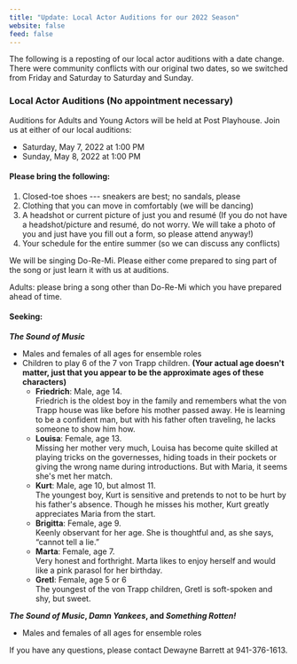 ```yaml
---
title: "Update: Local Actor Auditions for our 2022 Season"
website: false
feed: false
---
```


The following is a reposting of our local actor auditions with a date change. There were community conflicts with our original two dates, so we switched from Friday and Saturday to Saturday and Sunday.

### Local Actor Auditions (No appointment necessary)

Auditions for Adults and Young Actors will be held at Post Playhouse. Join
us at either of our local auditions:

- Saturday, May 7, 2022 at 1:00 PM
- Sunday, May 8, 2022 at 1:00 PM

#### Please bring the following:

1. Closed-toe shoes --- sneakers are best; no sandals, please
2. Clothing that you can move in comfortably (we will be dancing)
3. A headshot or current picture of just you and resum&eacute; (If you do not
   have a headshot/picture and resum&eacute;, do not worry. We will take a
   photo of you and just have you fill out a form, so please attend anyway!)
4. Your schedule for the entire summer (so we can discuss any conflicts)

We will be singing Do-Re-Mi. Please either come prepared to sing part of the song or just learn it with us at auditions.

Adults: please bring a song other than Do-Re-Mi which you have prepared ahead of time.

#### Seeking:

**_The Sound of Music_**

- Males and females of all ages for ensemble roles
- Children to play 6 of the 7 von Trapp children. **(Your actual age doesn't matter, just that you appear to be the approximate ages of these characters)**
  - **Friedrich**: Male, age 14.  
    Friedrich is the oldest boy in the family and remembers what the von Trapp house was like before his mother passed away. He is learning to be a confident man, but with his father often traveling, he lacks someone to show him how.
  - **Louisa**: Female, age 13.  
    Missing her mother very much, Louisa has become quite skilled at playing tricks on the governesses, hiding toads in their pockets or giving the wrong name during introductions. But with Maria, it seems she's met her match.
  - **Kurt**: Male, age 10, but almost 11.  
    The youngest boy, Kurt is sensitive and pretends to not to be hurt by his father's absence. Though he misses his mother, Kurt greatly appreciates Maria from the start.
  - **Brigitta**: Female, age 9.  
    Keenly observant for her age. She is thoughtful and, as she says, “cannot tell a lie.”
  - **Marta**: Female, age 7.  
    Very honest and forthright. Marta likes to enjoy herself and would like a pink parasol for her birthday.
  - **Gretl**: Female, age 5 or 6  
    The youngest of the von Trapp children, Gretl is soft-spoken and shy, but sweet.

**_The Sound of Music_, _Damn Yankees_, and _Something Rotten!_**

- Males and females of all ages for ensemble roles

If you have any questions, please contact Dewayne Barrett at 941-376-1613.
